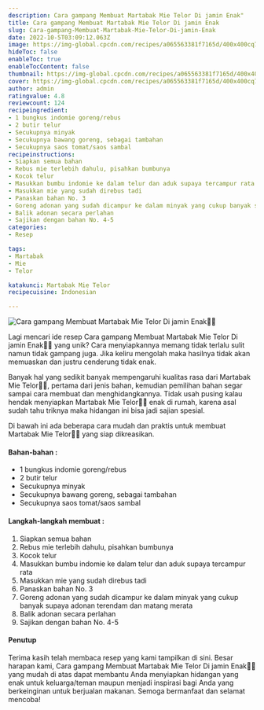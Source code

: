 ```yaml
---
description: Cara gampang Membuat Martabak Mie Telor Di jamin Enak"
title: Cara gampang Membuat Martabak Mie Telor Di jamin Enak
slug: Cara-gampang-Membuat-Martabak-Mie-Telor-Di-jamin-Enak
date: 2022-10-5T03:09:12.063Z
image: https://img-global.cpcdn.com/recipes/a065563381f7165d/400x400cq70/photo.jpg
hideToc: false
enableToc: true
enableTocContent: false
thumbnail: https://img-global.cpcdn.com/recipes/a065563381f7165d/400x400cq70/photo.jpg
cover: https://img-global.cpcdn.com/recipes/a065563381f7165d/400x400cq70/photo.jpg
author: admin
ratingvalue: 4.8
reviewcount: 124
recipeingredient:
- 1 bungkus indomie goreng/rebus
- 2 butir telur
- Secukupnya minyak
- Secukupnya bawang goreng, sebagai tambahan
- Secukupnya saos tomat/saos sambal
recipeinstructions:
- Siapkan semua bahan
- Rebus mie terlebih dahulu, pisahkan bumbunya
- Kocok telur
- Masukkan bumbu indomie ke dalam telur dan aduk supaya tercampur rata
- Masukkan mie yang sudah direbus tadi
- Panaskan bahan No. 3
- Goreng adonan yang sudah dicampur ke dalam minyak yang cukup banyak supaya adonan terendam dan matang merata
- Balik adonan secara perlahan
- Sajikan dengan bahan No. 4-5
categories:
- Resep

tags:
- Martabak
- Mie
- Telor

katakunci: Martabak Mie Telor
recipecuisine: Indonesian

---
```


![Cara gampang Membuat Martabak Mie Telor Di jamin Enak👩‍🍳](https://img-global.cpcdn.com/recipes/a065563381f7165d/400x400cq70/photo.jpg)

Lagi mencari ide resep Cara gampang Membuat Martabak Mie Telor Di jamin Enak👩‍🍳 yang unik? Cara menyiapkannya memang tidak terlalu sulit namun tidak gampang juga. Jika keliru mengolah maka hasilnya tidak akan memuaskan dan justru cenderung tidak enak.

Banyak hal yang sedikit banyak mempengaruhi kualitas rasa dari Martabak Mie Telor👩‍🍳, pertama dari jenis bahan, kemudian pemilihan bahan segar sampai cara membuat dan menghidangkannya. Tidak usah pusing kalau hendak menyiapkan Martabak Mie Telor👩‍🍳 enak di rumah, karena asal sudah tahu triknya maka hidangan ini bisa jadi sajian spesial.

Di bawah ini ada beberapa cara mudah dan praktis untuk membuat Martabak Mie Telor👩‍🍳 yang siap dikreasikan.

<!--inarticleads1-->

#### Bahan-bahan :

- 1 bungkus indomie goreng/rebus
- 2 butir telur
- Secukupnya minyak
- Secukupnya bawang goreng, sebagai tambahan
- Secukupnya saos tomat/saos sambal

<!--inarticleads2-->

#### Langkah-langkah membuat :

1. Siapkan semua bahan
1. Rebus mie terlebih dahulu, pisahkan bumbunya
1. Kocok telur
1. Masukkan bumbu indomie ke dalam telur dan aduk supaya tercampur rata
1. Masukkan mie yang sudah direbus tadi
1. Panaskan bahan No. 3
1. Goreng adonan yang sudah dicampur ke dalam minyak yang cukup banyak supaya adonan terendam dan matang merata
1. Balik adonan secara perlahan
1. Sajikan dengan bahan No. 4-5

#### Penutup

Terima kasih telah membaca resep yang kami tampilkan di sini. Besar harapan kami, Cara gampang Membuat Martabak Mie Telor Di jamin Enak👩‍🍳 yang mudah di atas dapat membantu Anda menyiapkan hidangan yang enak untuk keluarga/teman maupun menjadi inspirasi bagi Anda yang berkeinginan untuk berjualan makanan. Semoga bermanfaat dan selamat mencoba!